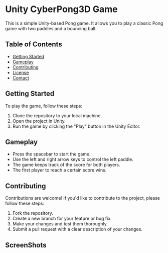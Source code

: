 # Unity CyberPong3D Game

This is a simple Unity-based Pong game. It allows you to play a classic Pong game with two paddles and a bouncing ball.

## Table of Contents

- [Getting Started](#getting-started)
- [Gameplay](#gameplay)
- [Contributing](#contributing)
- [License](#license)
- [Contact](#contact)

## Getting Started

To play the game, follow these steps:

1. Clone the repository to your local machine.
2. Open the project in Unity.
3. Run the game by clicking the "Play" button in the Unity Editor.

## Gameplay

- Press the spacebar to start the game.
- Use the left and right arrow keys to control the left paddle.
- The game keeps track of the score for both players.
- The first player to reach a certain score wins.

## Contributing

Contributions are welcome! If you'd like to contribute to the project, please follow these steps:

1. Fork the repository.
2. Create a new branch for your feature or bug fix.
3. Make your changes and test them thoroughly.
4. Submit a pull request with a clear description of your changes.

## ScreenShots
